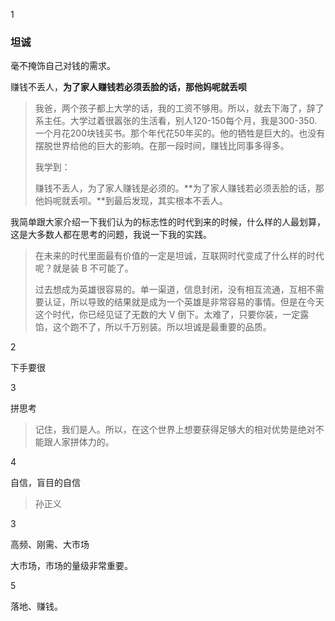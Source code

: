1

### 坦诚

毫不掩饰自己对钱的需求。

赚钱不丢人，**为了家人赚钱若必须丢脸的话，那他妈呢就丢呗**

> 我爸，两个孩子都上大学的话，我的工资不够用。所以，就去下海了，辞了系主任。大学过着很嚣张的生活看，别人120-150每个月，我是300-350. 一个月花200块钱买书。那个年代花50年买的。他的牺牲是巨大的。也没有摆脱世界给他的巨大的影响。在那一段时间，赚钱比同事多得多。
>
> 我学到：
>
> 赚钱不丢人，为了家人赚钱是必须的。**为了家人赚钱若必须丢脸的话，那他妈呢就丢呗。**到最后发现，其实根本不丢人。



我简单跟大家介绍一下我们认为的标志性的时代到来的时候，什么样的人最划算，这是大多数人都在思考的问题，我说一下我的实践。

> 在未来的时代里面最有价值的一定是坦诚，互联网时代变成了什么样的时代呢？就是装 B 不可能了。
>
> 过去想成为英雄很容易的。单一渠道，信息封闭，没有相互流通，互相不需要认证，所以导致的结果就是成为一个英雄是非常容易的事情。但是在今天这个时代，你已经见证了无数的大 V 倒下。太难了，只要你装，一定露馅，这个跑不了，所以千万别装。所以坦诚是最重要的品质。

2

下手要很

3

拼思考

> 记住，我们是人。所以，在这个世界上想要获得足够大的相对优势是绝对不能跟人家拼体力的。

4

自信，盲目的自信

> 

> 孙正义

3 

高频、刚需、大市场

大市场，市场的量级非常重要。



5

落地、赚钱。